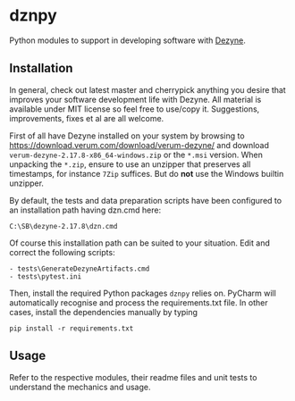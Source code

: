 # dznpy

Python modules to support in developing software with [Dezyne](https://dezyne.org/).

## Installation

In general, check out latest master and cherrypick anything you desire that improves your software development life with Dezyne.
All material is available under MIT license so feel free to use/copy it. Suggestions, improvements, fixes et al are all welcome.

First of all have Dezyne installed on your system by browsing to https://download.verum.com/download/verum-dezyne/ and
download `verum-dezyne-2.17.8-x86_64-windows.zip` or the `*.msi` version. When unpacking the `*.zip`, ensure to use an
unzipper that preserves all timestamps, for instance `7Zip` suffices. But do **not** use the Windows builtin unzipper.

By default, the tests and data preparation scripts have been configured to an installation path having dzn.cmd here:

    C:\SB\dezyne-2.17.8\dzn.cmd

Of course this installation path can be suited to your situation. Edit and correct the following scripts:

    - tests\GenerateDezyneArtifacts.cmd
    - tests\pytest.ini

Then, install the required Python packages `dznpy` relies on. PyCharm will automatically recognise and process the requirements.txt file.
In other cases, install the dependencies manually by typing 

    pip install -r requirements.txt

## Usage

Refer to the respective modules, their readme files and unit tests to understand the mechanics and usage.


